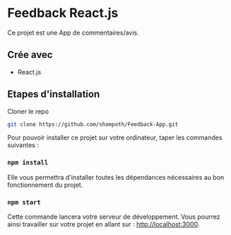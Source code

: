 # Feedback React.js

Ce projet est une App de commentaires/avis.

## Crée avec

-   React.js

## Etapes d'installation

Cloner le repo

```sh
git clone https://github.com/shompoth/Feedback-App.git
```

Pour pouvoir installer ce projet sur votre ordinateur, taper les commandes suivantes :

### `npm install`

Elle vous permettra d'installer toutes les dépendances nécessaires au bon fonctionnement du projet.

### `npm start`

Cette commande lancera votre serveur de développement. Vous pourrez ainsi travailler sur votre projet en allant sur : [http://localhost:3000](http://localhost:3000).
